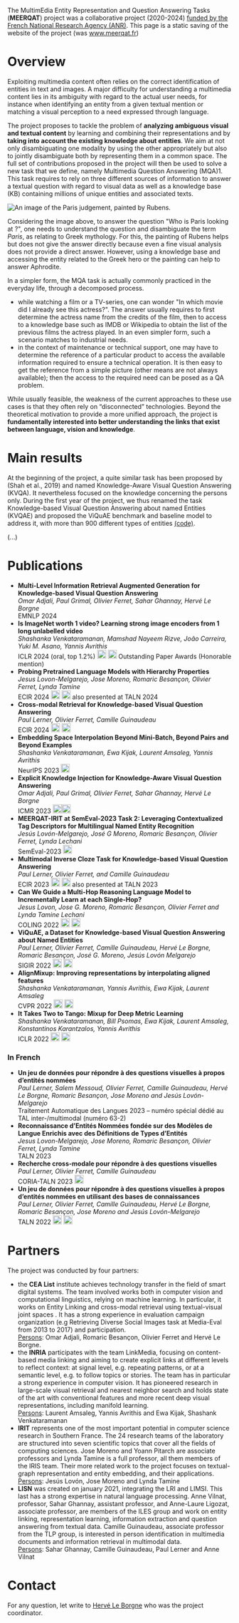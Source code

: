 The MultimEdia Entity Representation and Question Answering Tasks (**MEERQAT**) project was a collaborative project (2020-2024) [funded by the French National Research Agency (ANR)](https://anr.fr/Project-ANR-19-CE23-0028). This page is a static saving of the website of the project (was www.meerqat.fr)

# Overview
Exploiting multimedia content often relies on the correct identification of entities in text and images. A major difficulty for understanding a multimedia content lies in its ambiguity with regard to the actual user needs, for instance when identifying an entity from a given textual mention or matching a visual perception to a need expressed through language.

The project proposes to tackle the problem of **analyzing ambiguous visual and textual content** by learning and combining their representations and by **taking into account the existing knowledge about entities**. We aim at not only disambiguating one modality by using the other appropriately but also to jointly disambiguate both by representing them in a common space. The full set of contributions proposed in the project will then be used to solve a new task that we define, namely Multimedia Question Answering (MQA)1. This task requires to rely on three different sources of information to answer a textual question with regard to visual data as well as a knowledge base (KB) containing millions of unique entities and associated texts.

![An image of the Paris judgement, painted by Rubens](jugement_paris.jpg "The Judgement of Paris, by Rubens").

Considering the image above, to answer the question "Who is Paris looking at ?", one needs to understand the question and disambiguate the term *Paris*, as relating to Greek mythology. For this, the painting of Rubens helps but does not give the answer directly because even a fine visual analysis does not provide a direct answer. However, using a knowledge base and accessing the entity related to the Greek hero or the painting can help to answer Aphrodite.

In a simpler form, the MQA task is actually commonly practiced in the everyday life, through a decomposed process.
* while watching a film or a TV-series, one can wonder "In which movie did I already see this actress?". The answer usually requires to first determine the actress name from the credits of the film, then to access to a knowledge base such as IMDB or Wikipedia to obtain the list of the previous films the actress played. In an even simpler form, such a scenario matches to industrial needs.
* in the context of maintenance or technical support, one may have to determine the reference of a particular product to access the available information required to ensure a technical operation. It is then easy to get the reference from a simple picture (other means are not always available); then the access to the required need can be posed as a QA problem.

While usually feasible, the weakness of the current approaches to these use cases is that they often rely on “disconnected” technologies. Beyond the theoretical motivation to provide a more unified approach, the project is **fundamentally interested into better understanding the links that exist between language, vision and knowledge**.

# Main results
At the beginning of the project, a quite similar task has been proposed by (Shah et al., 2019) and named Knowledge-Aware Visual Question Answering (KVQA). It nevertheless focused on the knowledge concerning the persons only. During the first year of the project, we thus renamed the task Knowledge-based Visual Question Answering about named Entities (KVQAE) and proposed the ViQuAE benchmark and baseline model to address it, with more than 900 different types of entities [(code)](https://github.com/PaulLerner/ViQuAE).

(...)

# Publications
* **Multi-Level Information Retrieval Augmented Generation for Knowledge-based Visual Question Answering**<br/>
*Omar Adjali, Paul Grimal, Olivier Ferret, Sahar Ghannay, Hervé Le Borgne*<br/>
EMNLP 2024
* **Is ImageNet worth 1 video? Learning strong image encoders from 1 long unlabelled video**<br/>
*Shashanka Venkataramanan, Mamshad Nayeem Rizve, João Carreira, Yuki M. Asano, Yannis Avrithis*<br/>
ICLR 2024 (oral, top 1.2%) [<img style="width:20px;" src="../../docs/logo_pdf.png"/>](https://arxiv.org/abs/2310.08584) [<img style="width:20px;" src="../../docs/logo_github.png"/>](https://shashankvkt.github.io/dora) Outstanding Paper Awards (Honorable mention)
* **Probing Pretrained Language Models with Hierarchy Properties**<br/>
*Jesus Lovon-Melgarejo, Jose Moreno, Romaric Besançon, Olivier Ferret, Lynda Tamine*<br/>
ECIR 2024  [<img style="width:20px;" src="../../docs/logo_pdf.png"/>](https://arxiv.org/pdf/2312.09670.pdf) [<img style="width:20px;" src="../../docs/logo_github.png"/>](https://github.com/jeslev/hierarchy_properties_plms) also presented at TALN 2024
* **Cross-modal Retrieval for Knowledge-based Visual Question Answering**<br/>
*Paul Lerner, Olivier Ferret, Camille Guinaudeau*<br/>
ECIR 2024 [<img style="width:20px;" src="../../docs/logo_pdf.png"/>](https://arxiv.org/pdf/2401.05736.pdf) [<img style="width:20px;" src="../../docs/logo_github.png"/>](https://github.com/PaulLerner/ViQuAE)
* **Embedding Space Interpolation Beyond Mini-Batch, Beyond Pairs and Beyond Examples**<br/>
*Shashanka Venkataramanan, Ewa Kijak, Laurent Amsaleg, Yannis Avrithis*<br/>
NeurIPS 2023 [<img style="width:20px;" src="../../docs/logo_pdf.png"/>](https://arxiv.org/abs/2311.05538) 
* **Explicit Knowledge Injection for Knowledge-Aware Visual Question Answering**<br/>
*Omar Adjali, Paul Grimal, Olivier Ferret, Sahar Ghannay, Hervé Le Borgne*<br/>
ICMR 2023 [<img style="width:20px;" src="../../docs/logo_pdf.png"/>](https://dl.acm.org/doi/abs/10.1145/3591106.3592227)[<img style="width:20px;" src="../../docs/logo_github.png"/>](https://github.com/OA256864/MEERQAT_Entity)
* **MEERQAT-IRIT at SemEval-2023 Task 2: Leveraging Contextualized Tag Descriptors for Multilingual Named Entity Recognition**<br/>
*Jesús Lovón-Melgarejo, José G Moreno, Romaric Besançon, Olivier Ferret, Lynda Lechani*<br/>
SemEval-2023 [<img style="width:20px;" src="../../docs/logo_pdf.png"/>](https://hal.science/hal-04350288/)
* **Multimodal Inverse Cloze Task for Knowledge-based Visual Question Answering**<br/>
*Paul Lerner, Olivier Ferret, and Camille Guinaudeau*<br/>
ECIR 2023 [<img style="width:20px;" src="../../docs/logo_pdf.png"/>](https://arxiv.org/abs/2301.04366) [<img style="width:20px;" src="../../docs/logo_github.png"/>](https://github.com/PaulLerner/ViQuAE) also presented at TALN 2023
* **Can We Guide a Multi-Hop Reasoning Language Model to Incrementally Learn at each Single-Hop?**<br/>
*Jesus Lovon, Jose G. Moreno, Romaric Besançon, Olivier Ferret and Lynda Tamine Lechani*<br/>
COLING 2022 [<img style="width:20px;" src="../../docs/logo_pdf.png"/>](https://aclanthology.org/2022.coling-1.125/) [<img style="width:20px;" src="../../docs/logo_github.png"/>](https://github.com/jeslev/incremental_reasoning)
* **ViQuAE, a Dataset for Knowledge-based Visual Question Answering about Named Entities**<br/>
*Paul Lerner, Olivier Ferret, Camille Guinaudeau, Hervé Le Borgne, Romaric Besançon, José G. Moreno, Jesús Lovón Melgarejo*<br/>
SIGIR 2022 [<img style="width:20px;" src="../../docs/logo_pdf.png"/>](https://hal.universite-paris-saclay.fr/hal-03650618/document) [<img style="width:20px;" src="../../docs/logo_github.png"/>](https://github.com/PaulLerner/ViQuAE)
* **AlignMixup: Improving representations by interpolating aligned features**<br/>
*Shashanka Venkataramanan, Yannis Avrithis, Ewa Kijak, Laurent Amsaleg*<br/>
CVPR 2022 [<img style="width:20px;" src="../../docs/logo_pdf.png"/>](https://arxiv.org/abs/2103.15375) [<img style="width:20px;" src="../../docs/logo_github.png"/>](https://github.com/shashankvkt/AlignMixup_CVPR22)
* **It Takes Two to Tango: Mixup for Deep Metric Learning**<br/>
*Shashanka Venkataramanan, Bill Psomas, Ewa Kijak, Laurent Amsaleg, Konstantinos Karantzalos, Yannis Avrithis*<br/>
ICLR 2022 [<img style="width:20px;" src="../../docs/logo_pdf.png"/>](https://arxiv.org/pdf/2106.04990.pdf) [<img style="width:20px;" src="../../docs/logo_github.png"/>](https://github.com/billpsomas/Metrix_ICLR22.git)

### In French
* **Un jeu de données pour répondre à des questions visuelles à propos d’entités nommées**<br/>
*Paul Lerner, Salem Messoud, Olivier Ferret, Camille Guinaudeau, Hervé Le Borgne, Romaric Besançon, Jose Moreno and Jesús Lovón-Melgarejo*<br/>
Traitement Automatique des Langues 2023 – numéro spécial dédié au TAL inter-/multimodal (numéro 63-2)
* **Reconnaissance d’Entités Nommées fondée sur des Modèles de Langue Enrichis avec des Définitions de Types d’Entités**<br/>
*Jesus Lovon-Melgarejo, Jose Moreno, Romaric Besançon, Olivier Ferret, Lynda Tamine*<br/>
TALN 2023 
* **Recherche cross-modale pour répondre à des questions visuelles**<br/>
*Paul Lerner, Olivier Ferret, Camille Guinaudeau*<br/>
CORIA-TALN 2023 [<img style="width:20px;" src="../../docs/logo_pdf.png"/>](https://hal.science/hal-04131549/)
* **Un jeu de données pour répondre à des questions visuelles à propos d’entités nommées en utilisant des bases de connaissances**<br/>
*Paul Lerner, Olivier Ferret, Camille Guinaudeau, Hervé Le Borgne, Romaric Besançon, Jose Moreno and Jesús Lovón-Melgarejo*<br/>
TALN 2022 [<img style="width:20px;" src="../../docs/logo_pdf.png"/>](https://aclanthology.org/2022.jeptalnrecital-taln.43.pdf) [<img style="width:20px;" src="../../docs/logo_github.png"/>](https://github.com/PaulLerner/ViQuAE)

# Partners
The project was conducted by four partners:
* the **CEA List** institute achieves technology transfer in the field of smart digital systems. The team involved works both in computer vision and computational linguistics, relying on machine learning. In particular, it works on Entity Linking and cross-modal retrieval using textual-visual joint spaces . It has a strong experience in evaluation campaign organization (e.g Retrieving Diverse Social Images task at Media-Eval from 2013 to 2017) and participation.<br/> <u>Persons</u>: Omar Adjali, Romaric Besançon, Olivier Ferret and Hervé Le Borgne.
* the **INRIA** participates with the team LinkMedia, focusing on content-based media linking and aiming to create explicit links at different levels to reflect context: at signal level, e.g. repeating patterns, or at a semantic level, e.g. to follow topics or stories. The team has in particular a strong experience in computer vision. It has pioneered research in large-scale visual retrieval and nearest neighbor search and holds state of the art with conventional features and more recent deep visual representations, including manifold learning.<br/> <u>Persons</u>: Laurent Amsaleg, Yannis Avrithis and Ewa Kijak, Shashank Venkataramanan
* **IRIT** represents one of the most important potential in computer science research in Southern France. The 24 research teams of the laboratory are structured into seven scientific topics that cover all the fields of computing sciences. Jose Moreno and Yoann Pitarch are associate professors and Lynda Tamine is a full professor, all them members of the IRIS team. Their more related work to the project focuses on textual-graph representation and entity embedding, and their applications.<br/> <u>Persons</u>: Jesús Lovón, Jose Moreno and Lynda Tamine
* **LISN** was created on january 2021, integrating the LRI and LIMSI. This last has a strong expertise in natural language processing. Anne Vilnat, professor, Sahar Ghannay, assistant professor, and Anne-Laure Ligozat, associate professor, are members of the ILES group and work on entity linking, representation learning, information extraction and question answering from textual data. Camille Guinaudeau, associate professor from the TLP group, is interested in person identification in multimedia documents and information retrieval in multimodal data.<br/> <u>Persons</u>: Sahar Ghannay, Camille Guinaudeau, Paul Lerner and Anne Vilnat
# Contact
For any question, let write to [Hervé Le Borgne](https://hleborgne.github.io/) who was the project coordinator.






